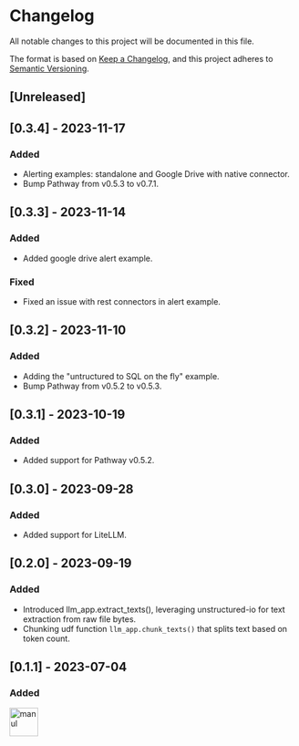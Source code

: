 # Changelog

All notable changes to this project will be documented in this file.

The format is based on [Keep a Changelog](https://keepachangelog.com/en/1.1.0/),
and this project adheres to [Semantic Versioning](https://semver.org/spec/v2.0.0.html).

## [Unreleased]

## [0.3.4] - 2023-11-17

### Added
- Alerting examples: standalone and Google Drive with native connector.
- Bump Pathway from v0.5.3 to v0.7.1.

## [0.3.3] - 2023-11-14

### Added
- Added google drive alert example.

### Fixed
- Fixed an issue with rest connectors in alert example.

## [0.3.2] - 2023-11-10

### Added
- Adding the "untructured to SQL on the fly" example.
- Bump Pathway from v0.5.2 to v0.5.3.

## [0.3.1] - 2023-10-19

### Added
- Added support for Pathway v0.5.2.

## [0.3.0] - 2023-09-28

### Added
- Added support for LiteLLM.

## [0.2.0] - 2023-09-19

### Added
- Introduced llm_app.extract_texts(), leveraging unstructured-io for text extraction from raw file bytes.
- Chunking udf function `llm_app.chunk_texts()` that splits text based on token count.

## [0.1.1] - 2023-07-04

### Added

<img src="https://d14l3brkh44201.cloudfront.net/PathwayManul.svg"  alt="manul" width="50px"></img>


